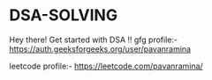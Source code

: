 # DSA-SOLVING
Hey there! Get started with DSA !!
gfg profile:- https://auth.geeksforgeeks.org/user/pavanramina  

leetcode profile:- https://leetcode.com/pavanramina/  
